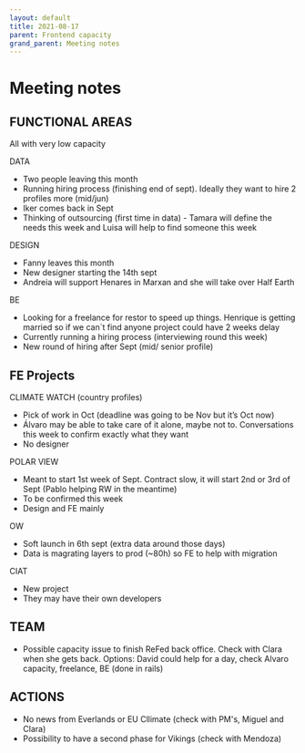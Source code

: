 ```yaml
---
layout: default
title: 2021-08-17
parent: Frontend capacity
grand_parent: Meeting notes
---
```


# Meeting notes

## FUNCTIONAL AREAS

All with very low capacity 

DATA
- Two people leaving this month
- Running hiring process (finishing end of sept). Ideally they want to hire 2 profiles more (mid/jun)
- Iker comes back in Sept
- Thinking of outsourcing (first time in data) - Tamara will define the needs this week and Luisa will help to find someone this week


DESIGN 
- Fanny leaves this month
- New designer starting the 14th sept
- Andreia will support Henares in Marxan and she will take over Half Earth

BE
- Looking for a freelance for restor to speed up things. Henrique is getting married so if we can´t find anyone project could have 2 weeks delay
- Currently running a hiring process (interviewing round this week)
- New round of hiring after Sept (mid/ senior profile)



## FE Projects

CLIMATE WATCH (country profiles)
- Pick of work in Oct (deadline was going to be Nov but it’s Oct now)
- Álvaro may be able to take care of it alone, maybe not to. Conversations this week to confirm exactly what they want
- No designer

POLAR VIEW
- Meant to start 1st week of Sept. Contract slow, it will start 2nd or 3rd of Sept (Pablo helping RW in the meantime)
- To be confirmed this week
- Design and FE mainly
 
OW
- Soft launch in 6th sept (extra data around those days)
- Data is magrating layers to prod (~80h) so FE to help with migration


CIAT
- New project
- They may have their own developers

## TEAM
- Possible capacity issue to finish ReFed back office. Check with Clara when she gets back. Options: David could help for a day, check Alvaro capacity, freelance, BE (done in rails)

## ACTIONS
- No news from Everlands or EU Cllimate (check with PM's, Miguel and Clara)
- Possibility to have a second phase for Vikings (check with Mendoza)

